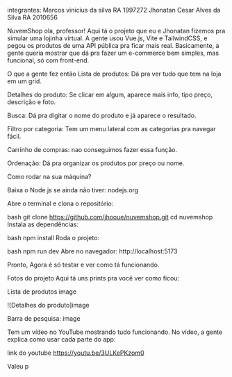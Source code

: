 integrantes: Marcos vinicius da silva RA 1997272 Jhonatan Cesar Alves da Silva RA 2010656

NuvemShop ola, professor! Aqui tá o projeto que eu e Jhonatan fizemos pra simular uma lojinha virtual. A gente usou Vue.js, Vite e TailwindCSS, e pegou os produtos de uma API pública pra ficar mais real. Basicamente, a gente queria mostrar que dá pra fazer um e-commerce bem simples, mas funcional, só com front-end.

O que a gente fez então Lista de produtos: Dá pra ver tudo que tem na loja em um grid.

Detalhes do produto: Se clicar em algum, aparece mais info, tipo preço, descrição e foto.

Busca: Dá pra digitar o nome do produto e já aparece o resultado.

Filtro por categoria: Tem um menu lateral com as categorias pra navegar fácil.

Carrinho de compras: nao conseguimos fazer essa função.

Ordenação: Dá pra organizar os produtos por preço ou nome.

Como rodar na sua máquina?

Baixa o Node.js se ainda não tiver: nodejs.org

Abre o terminal e clona o repositório:

bash git clone https://github.com/jhooue/nuvemshop.git cd nuvemshop Instala as dependências:

bash npm install Roda o projeto:

bash npm run dev Abre no navegador: http://localhost:5173

Pronto, Agora é só testar e ver como tá funcionando.

Fotos do projeto Aqui tá uns prints pra você ver como ficou:

Lista de produtos image

![Detalhes do produto]image

Barra de pesquisa: image

Tem um vídeo no YouTube mostrando tudo funcionando. No vídeo, a gente explica como usar cada parte do app:

link do youtube https://youtu.be/3ULKePKzom0

Valeu p
